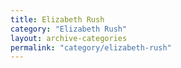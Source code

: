 ```yaml
---
title: Elizabeth Rush
category: "Elizabeth Rush"
layout: archive-categories
permalink: "category/elizabeth-rush"
---
```

